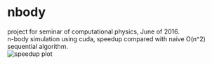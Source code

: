 # nbody
project for seminar of computational physics, June of 2016.<br>
n-body simulation using cuda, speedup compared with naive O(n^2) sequential algorithm.<br>
![speedup plot]("https://github.com/chenyz0601/nbody/blob/master/speedup.png")
